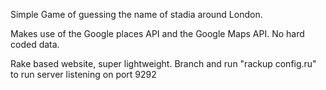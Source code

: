 Simple Game of guessing the name of stadia around London.

Makes use of the Google places API and the Google Maps API.  No hard coded data.

Rake based website, super lightweight.  Branch and run "rackup config.ru" to run server listening on port 9292
